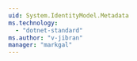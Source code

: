 ```yaml
---
uid: System.IdentityModel.Metadata
ms.technology: 
  - "dotnet-standard"
ms.author: "v-jibran"
manager: "markgal"
---
```

